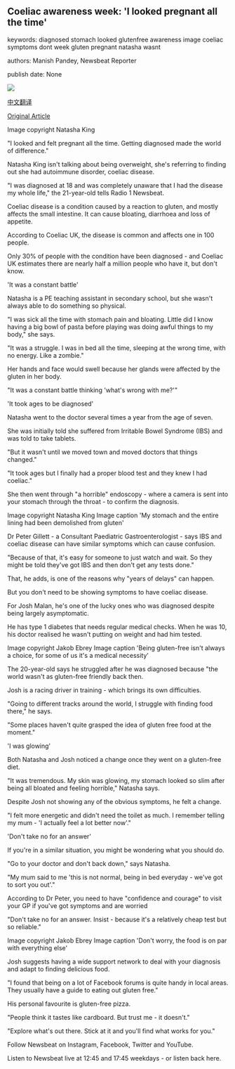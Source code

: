 ## Coeliac awareness week: 'I looked pregnant all the time'

keywords: diagnosed stomach looked glutenfree awareness image coeliac symptoms dont week gluten pregnant natasha wasnt

authors: Manish Pandey, Newsbeat Reporter

publish date: None

![](https://ichef.bbci.co.uk/news/1024/branded_news/1AE6/production/_112268860_natgluten1.jpg)

[中文翻译](Coeliac%20awareness%20week%3A%20%27I%20looked%20pregnant%20all%20the%20time%27_zh.md)

[Original Article](https://www.bbc.com/news/newsbeat-52662206)

Image copyright Natasha King

"I looked and felt pregnant all the time. Getting diagnosed made the world of difference."

Natasha King isn't talking about being overweight, she's referring to finding out she had autoimmune disorder, coeliac disease.

"I was diagnosed at 18 and was completely unaware that I had the disease my whole life," the 21-year-old tells Radio 1 Newsbeat.

Coeliac disease is a condition caused by a reaction to gluten, and mostly affects the small intestine. It can cause bloating, diarrhoea and loss of appetite.

According to Coeliac UK, the disease is common and affects one in 100 people.

Only 30% of people with the condition have been diagnosed - and Coeliac UK estimates there are nearly half a million people who have it, but don't know.

'It was a constant battle'

Natasha is a PE teaching assistant in secondary school, but she wasn't always able to do something so physical.

"I was sick all the time with stomach pain and bloating. Little did I know having a big bowl of pasta before playing was doing awful things to my body," she says.

"It was a struggle. I was in bed all the time, sleeping at the wrong time, with no energy. Like a zombie."

Her hands and face would swell because her glands were affected by the gluten in her body.

"It was a constant battle thinking 'what's wrong with me?'"

'It took ages to be diagnosed'

Natasha went to the doctor several times a year from the age of seven.

She was initially told she suffered from Irritable Bowel Syndrome (IBS) and was told to take tablets.

"But it wasn't until we moved town and moved doctors that things changed."

"It took ages but I finally had a proper blood test and they knew I had coeliac."

She then went through "a horrible" endoscopy - where a camera is sent into your stomach through the throat - to confirm the diagnosis.

Image copyright Natasha King Image caption 'My stomach and the entire lining had been demolished from gluten'

Dr Peter Gillett - a Consultant Paediatric Gastroenterologist - says IBS and coeliac disease can have similar symptoms which can cause confusion.

"Because of that, it's easy for someone to just watch and wait. So they might be told they've got IBS and then don't get any tests done."

That, he adds, is one of the reasons why "years of delays" can happen.

But you don't need to be showing symptoms to have coeliac disease.

For Josh Malan, he's one of the lucky ones who was diagnosed despite being largely asymptomatic.

He has type 1 diabetes that needs regular medical checks. When he was 10, his doctor realised he wasn't putting on weight and had him tested.

Image copyright Jakob Ebrey Image caption 'Being gluten-free isn't always a choice, for some of us it's a medical necessity'

The 20-year-old says he struggled after he was diagnosed because "the world wasn't as gluten-free friendly back then.

Josh is a racing driver in training - which brings its own difficulties.

"Going to different tracks around the world, I struggle with finding food there," he says.

"Some places haven't quite grasped the idea of gluten free food at the moment."

'I was glowing'

Both Natasha and Josh noticed a change once they went on a gluten-free diet.

"It was tremendous. My skin was glowing, my stomach looked so slim after being all bloated and feeling horrible," Natasha says.

Despite Josh not showing any of the obvious symptoms, he felt a change.

"I felt more energetic and didn't need the toilet as much. I remember telling my mum - 'I actually feel a lot better now'."

'Don't take no for an answer'

If you're in a similar situation, you might be wondering what you should do.

"Go to your doctor and don't back down," says Natasha.

"My mum said to me 'this is not normal, being in bed everyday - we've got to sort you out'."

According to Dr Peter, you need to have "confidence and courage" to visit your GP if you've got symptoms and are worried

"Don't take no for an answer. Insist - because it's a relatively cheap test but so reliable."

Image copyright Jakob Ebrey Image caption 'Don't worry, the food is on par with everything else'

Josh suggests having a wide support network to deal with your diagnosis and adapt to finding delicious food.

"I found that being on a lot of Facebook forums is quite handy in local areas. They usually have a guide to eating out gluten free."

His personal favourite is gluten-free pizza.

"People think it tastes like cardboard. But trust me - it doesn't."

"Explore what's out there. Stick at it and you'll find what works for you."

Follow Newsbeat on Instagram, Facebook, Twitter and YouTube.

Listen to Newsbeat live at 12:45 and 17:45 weekdays - or listen back here.